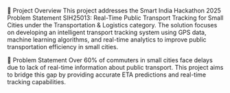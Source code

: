 🚌 Project Overview
This project addresses the Smart India Hackathon 2025 Problem Statement SIH25013: Real-Time Public Transport Tracking for Small Cities under the Transportation & Logistics category. The solution focuses on developing an intelligent transport tracking system using GPS data, machine learning algorithms, and real-time analytics to improve public transportation efficiency in small cities.

🎯 Problem Statement
Over 60% of commuters in small cities face delays due to lack of real-time information about public transport. This project aims to bridge this gap by providing accurate ETA predictions and real-time tracking capabilities.

